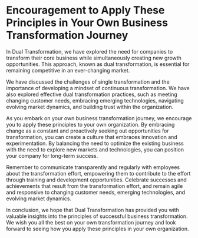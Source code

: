 Encouragement to Apply These Principles in Your Own Business Transformation Journey
===============================================================================================

In Dual Transformation, we have explored the need for companies to transform their core business while simultaneously creating new growth opportunities. This approach, known as dual transformation, is essential for remaining competitive in an ever-changing market.

We have discussed the challenges of single transformation and the importance of developing a mindset of continuous transformation. We have also explored effective dual transformation practices, such as meeting changing customer needs, embracing emerging technologies, navigating evolving market dynamics, and building trust within the organization.

As you embark on your own business transformation journey, we encourage you to apply these principles to your own organization. By embracing change as a constant and proactively seeking out opportunities for transformation, you can create a culture that embraces innovation and experimentation. By balancing the need to optimize the existing business with the need to explore new markets and technologies, you can position your company for long-term success.

Remember to communicate transparently and regularly with employees about the transformation effort, empowering them to contribute to the effort through training and development opportunities. Celebrate successes and achievements that result from the transformation effort, and remain agile and responsive to changing customer needs, emerging technologies, and evolving market dynamics.

In conclusion, we hope that Dual Transformation has provided you with valuable insights into the principles of successful business transformation. We wish you all the best on your own transformation journey and look forward to seeing how you apply these principles in your own organization.
